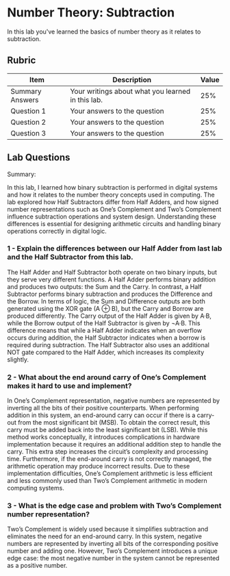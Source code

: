 # Number Theory: Subtraction

In this lab you've learned the basics of number theory as it relates to subtraction.

## Rubric

| Item | Description | Value |
| ---- | ----------- | ----- |
| Summary Answers | Your writings about what you learned in this lab. | 25% |
| Question 1 | Your answers to the question | 25% |
| Question 2 | Your answers to the question | 25% |
| Question 3 | Your answers to the question | 25% |

## Lab Questions

Summary:

In this lab, I learned how binary subtraction is performed in digital systems and how it relates to the number theory concepts used in computing. The lab explored how Half Subtractors differ from Half Adders, and how signed number representations such as One’s Complement and Two’s Complement influence subtraction operations and system design. Understanding these differences is essential for designing arithmetic circuits and handling binary operations correctly in digital logic.

### 1 - Explain the differences between our Half Adder from last lab and the Half Subtractor from this lab.

The Half Adder and Half Subtractor both operate on two binary inputs, but they serve very different functions. A Half Adder performs binary addition and produces two outputs: the Sum and the Carry. In contrast, a Half Subtractor performs binary subtraction and produces the Difference and the Borrow. In terms of logic, the Sum and Difference outputs are both generated using the XOR gate (A ⊕ B), but the Carry and Borrow are produced differently. The Carry output of the Half Adder is given by A·B, while the Borrow output of the Half Subtractor is given by ¬A·B. This difference means that while a Half Adder indicates when an overflow occurs during addition, the Half Subtractor indicates when a borrow is required during subtraction. The Half Subtractor also uses an additional NOT gate compared to the Half Adder, which increases its complexity slightly.
### 2 - What about the end around carry of One’s Complement makes it hard to use and implement?
In One’s Complement representation, negative numbers are represented by inverting all the bits of their positive counterparts. When performing addition in this system, an end-around carry can occur if there is a carry-out from the most significant bit (MSB). To obtain the correct result, this carry must be added back into the least significant bit (LSB). While this method works conceptually, it introduces complications in hardware implementation because it requires an additional addition step to handle the carry. This extra step increases the circuit’s complexity and processing time. Furthermore, if the end-around carry is not correctly managed, the arithmetic operation may produce incorrect results. Due to these implementation difficulties, One’s Complement arithmetic is less efficient and less commonly used than Two’s Complement arithmetic in modern computing systems.

### 3 - What is the edge case and problem with Two’s Complement number representation?

Two’s Complement is widely used because it simplifies subtraction and eliminates the need for an end-around carry. In this system, negative numbers are represented by inverting all bits of the corresponding positive number and adding one. However, Two’s Complement introduces a unique edge case: the most negative number in the system cannot be represented as a positive number.
